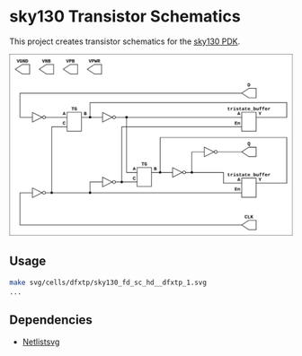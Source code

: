 
# sky130 Transistor Schematics

This project creates transistor schematics for the [sky130 PDK](https://github.com/google/skywater-pdk-libs-sky130_fd_sc_hd).

![sky130_fd_sc_hd__dfxtp_1](docs/sky130_fd_sc_hd__dfxtp_1.svg)

## Usage

```bash
make svg/cells/dfxtp/sky130_fd_sc_hd__dfxtp_1.svg
...
```

## Dependencies

* [Netlistsvg](https://github.com/nturley/netlistsvg)
